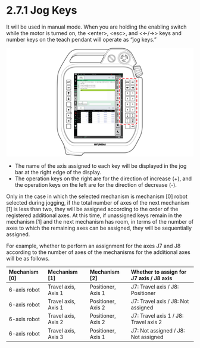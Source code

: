 # 2.7.1 Jog Keys

It will be used in manual mode. When you are holding the enabling switch while the motor is turned on, the &lt;enter&gt;, &lt;esc&gt;, and &lt;←/→&gt; keys and number keys on the teach pendant will operate as “jog keys.”

![Figure 25 Jog Keys on the Teach Pendant](../../.gitbook/assets/image%20%2895%29.png)

* The name of the axis assigned to each key will be displayed in the jog bar at the right edge of the display.
* The operation keys on the right are for the direction of increase \(+\), and the operation keys on the left are for the direction of decrease \(-\).

Only in the case in which the selected mechanism is mechanism \[0\] robot selected during jogging, if the total number of axes of the next mechanism \[1\] is less than two, they will be assigned according to the order of the registered additional axes. At this time, if unassigned keys remain in the mechanism \[1\] and the next mechanism has room, in terms of the number of axes to which the remaining axes can be assigned, they will be sequentially assigned.

For example, whether to perform an assignment for the axes J7 and J8 according to the number of axes of the mechanisms for the additional axes will be as follows.

| Mechanism \[0\] | Mechanism \[1\] | Mechanism \[2\] | Whether to assign for J7 axis / J8 axis |
| :--- | :--- | :--- | :--- |
| 6-axis robot | Travel axis, Axis 1 | Positioner, Axis 1 | J7: Travel axis / J8: Positioner |
| 6-axis robot | Travel axis, Axis 1 | Positioner, Axis 2 | J7: Travel axis / J8: Not assigned |
| 6-axis robot | Travel axis, Axis 2 | Positioner, Axis 2 | J7: Travel axis 1 / J8: Travel axis 2 |
| 6-axis robot | Travel axis, Axis 3 | Positioner, Axis 1 | J7: Not assigned / J8: Not assigned |







